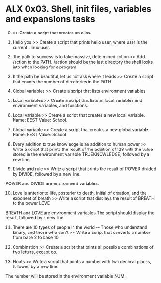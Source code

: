 # ALX 0x03. Shell, init files, variables and expansions tasks

0. <o> >> Create a script that creates an alias.

1. Hello you >> Create a script that prints hello user, where user is the current Linux user.

2. The path to success is to take massive, determined action >> Add /action to the PATH. /action should be the last directory the shell looks into when looking for a program.

3. If the path be beautiful, let us not ask where it leads >> Create a script that counts the number of directories in the PATH.

4. Global variables >> Create a script that lists environment variables.

5. Local variables >> Create a script that lists all local variables and environment variables, and functions.

6. Local variable >> Create a script that creates a new local variable. Name: BEST
Value: School.

7. Global variable >> Create a script that creates a new global variable.
Name: BEST
Value: School


8. Every addition to true knowledge is an addition to human power >> Write a script that prints the result of the addition of 128 with the value stored in the environment variable TRUEKNOWLEDGE, followed by a new line.

9. Divide and rule >> Write a script that prints the result of POWER divided by DIVIDE, followed by a new line.

POWER and DIVIDE are environment variables.


10. Love is anterior to life, posterior to death, initial of creation, and the exponent of breath >> Write a script that displays the result of BREATH to the power LOVE

BREATH and LOVE are environment variables
The script should display the result, followed by a new line.


11. There are 10 types of people in the world -- Those who understand binary, and those who don't >> Write a script that converts a number from base 2 to base 10.

12. Combination >> Create a script that prints all possible combinations of two letters, except oo.

13. Floats >> Write a script that prints a number with two decimal places, followed by a new line.

The number will be stored in the environment variable NUM.


